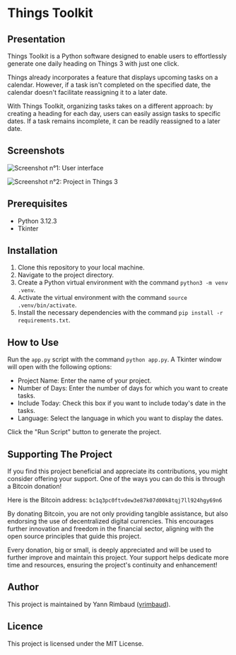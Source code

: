 # Things Toolkit

## Presentation

Things Toolkit is a Python software designed to enable users to effortlessly generate one daily heading on Things 3 with just one click.

Things already incorporates a feature that displays upcoming tasks on a calendar. However, if a task isn't completed on the specified date, the calendar doesn't facilitate reassigning it to a later date.

With Things Toolkit, organizing tasks takes on a different approach: by creating a heading for each day, users can easily assign tasks to specific dates. If a task remains incomplete, it can be readily reassigned to a later date.


## Screenshots

![Screenshot n°1: User interface](https://i.ibb.co/x1H8Fbw/Screenshot-2024-05-13-at-15-48-33.png)

![Screenshot n°2: Project in Things 3](https://i.ibb.co/Y0jzKHK/Screenshot-2024-05-13-at-15-51-27.png)


## Prerequisites

- Python 3.12.3
- Tkinter

## Installation

1. Clone this repository to your local machine.
2. Navigate to the project directory.
3. Create a Python virtual environment with the command `python3 -m venv .venv`.
4. Activate the virtual environment with the command `source .venv/bin/activate`.
5. Install the necessary dependencies with the command `pip install -r requirements.txt`.

## How to Use

Run the `app.py` script with the command `python app.py`. A Tkinter window will open with the following options:

- Project Name: Enter the name of your project.
- Number of Days: Enter the number of days for which you want to create tasks.
- Include Today: Check this box if you want to include today's date in the tasks.
- Language: Select the language in which you want to display the dates.

Click the "Run Script" button to generate the project.

## Supporting The Project

If you find this project beneficial and appreciate its contributions, you might consider offering your support. One of the ways you can do this is through a Bitcoin donation!

Here is the Bitcoin address:
`bc1q3pc0ftvdew3e87k07d00k8tqj7ll924hgy69n6`

By donating Bitcoin, you are not only providing tangible assistance, but also endorsing the use of decentralized digital currencies. This encourages further innovation and freedom in the financial sector, aligning with the open source principles that guide this project.

Every donation, big or small, is deeply appreciated and will be used to further improve and maintain this project. Your support helps dedicate more time and resources, ensuring the project's continuity and enhancement!

## Author

This project is maintained by Yann Rimbaud ([yrimbaud](https://github.com/yrimbaud)).

## Licence

This project is licensed under the MIT License.
